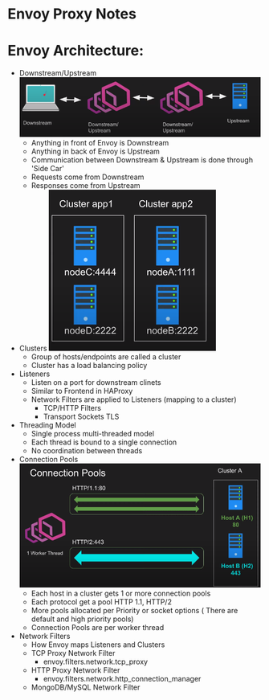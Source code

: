 # Envoy Proxy Notes

# Envoy Architecture:
- Downstream/Upstream
![Downstream/Upstream](/img/envoy0.png)
  * Anything in front of Envoy is Downstream
  * Anything in back of Envoy is Upstream
  * Communication between Downstream & Upstream is done through 'Side Car'
  * Requests come from Downstream
  * Responses come from Upstream
- Clusters
![Clusters](/img/envoy1.png)
  * Group of hosts/endpoints are called a cluster
  * Cluster has a load balancing policy
- Listeners
  * Listen on a port for downstream clinets
  * Similar to Frontend in HAProxy
  * Network Filters are applied to Listeners (mapping to a cluster)
    * TCP/HTTP Filters
    * Transport Sockets TLS
- Threading Model
  * Single process multi-threaded model
  * Each thread is bound to a single connection
  * No coordination between threads
- Connection Pools
![Connection Pools](/img/envoy2.png)
  * Each host in a cluster gets 1 or more connection pools
  * Each protocol get a pool HTTP 1.1, HTTP/2
  * More pools allocated per Priority or socket options ( There are default and high priority pools)
  * Connection Pools are per worker thread
- Network Filters
  * How Envoy maps Listeners and Clusters
  * TCP Proxy Network Filter
    *  envoy.filters.network.tcp_proxy
  * HTTP Proxy Network Filter
    * envoy.filters.network.http_connection_manager
  * MongoDB/MySQL Network Filter
